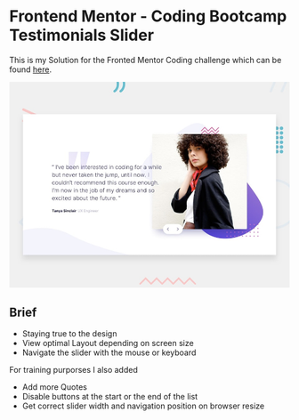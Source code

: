 # Frontend Mentor - Coding Bootcamp Testimonials Slider

This is my Solution for the Fronted Mentor Coding challenge which can be found [here](https://www.frontendmentor.io/challenges/coding-bootcamp-testimonials-slider-4FNyLA8JL).

![Design preview for the Coding Bootcamp Testimonials Slider coding challenge](./design/desktop-preview.jpg)

## Brief 

* Staying true to the design
* View optimal Layout depending on screen size
* Navigate the slider with the mouse or keyboard 

For training purporses I also added

* Add more Quotes
* Disable buttons at the start or the end of the list 
* Get correct slider width and navigation position on browser resize

